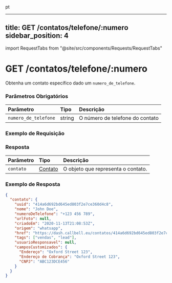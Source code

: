pt

---
title: GET /contatos/telefone/:numero
sidebar_position: 4
---

import RequestTabs from "@site/src/components/Requests/RequestTabs"

# GET /contatos/telefone/:numero

Obtenha um contato específico dado um `numero_de_telefone`.

### Parâmetros Obrigatórios

| Parâmetro           | Tipo   | Descrição                       |
| :------------------ | :----- | :------------------------------ |
| `numero_de_telefone`| string | O número de telefone do contato |

### Exemplo de Requisição

<RequestTabs endpoint='contacts_api' request="get_contact_by_phone"/>

### Resposta

| Parâmetro  | Tipo                                                     | Descrição                                |
| :--------- | :------------------------------------------------------- | :--------------------------------------- |
| `contato`  | [Contato](/api/reference/object_types/contact)            | O objeto que representa o contato.       |

### Exemplo de Resposta

```json title=response.json
{
  "contato": {
    "uuid": "414a6d692bd645ed803f2e7ce360d4c8",
    "nome": "John Doe",
    "numeroDeTelefone": "+123 456 789",
    "urlFoto": null,
    "criadoEm": "2020-11-13T21:08:53Z",
    "origem": "whatsapp",
    "href": "https://dash.callbell.eu/contatos/414a6d692bd645ed803f2e7ce360d4c8",
    "tags": ["vendas", "lead"],
    "usuarioResponsavel": null,
    "camposCustomizados": {
      "Endereço": "Oxford Street 123",
      "Endereço de Cobrança": "Oxford Street 123",
      "CNPJ": "ABC123DCE456"
    }
  }
}
```